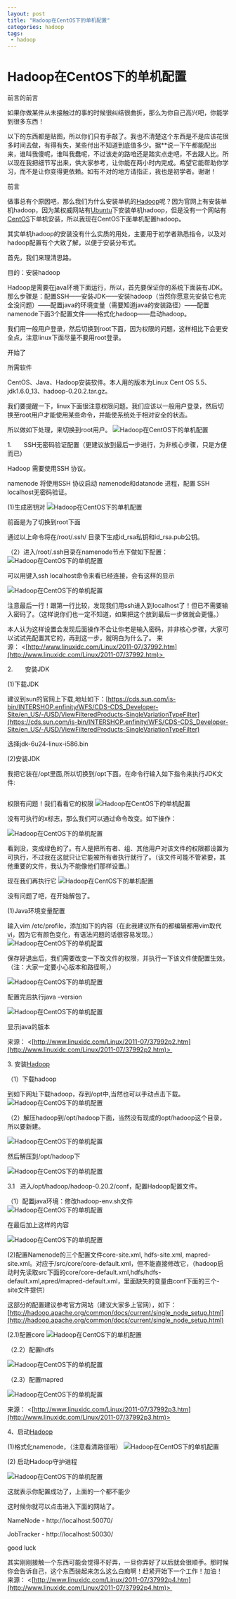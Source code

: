 ```yaml
---
layout: post
title: "Hadoop在CentOS下的单机配置"
categories: hadoop
tags: 
 - hadoop
--- 
```


# Hadoop在CentOS下的单机配置

前言的前言

如果你做某件从未接触过的事的时候很纠结很曲折，那么为你自己高兴吧，你能学到很多东西！

以下的东西都是贴图，所以你们只有手敲了。我也不清楚这个东西是不是应该花很多时间去做，有得有失，某些付出不知道到底值多少。据**说一下午都能配出来，谁叫我傻呢，谁叫我蠢呢，不过该走的路咱还是踏实点走吧，不去跟人比。所以现在我把细节写出来，供大家参考，让你能在两小时内完成。希望它能帮助你学习，而不是让你变得更依赖。如有不对的地方请指正，我也是初学者。谢谢！

前言

做事总有个原因吧，那么我们为什么安装单机的[Hadoop](http://www.linuxidc.com/topicnews.aspx?tid=13 "Hadoop")呢？因为官网上有安装单机hadoop，因为某权威网站有[Ubuntu](http://www.linuxidc.com/topicnews.aspx?tid=2 "Ubuntu")下安装单机hadoop，但是没有一个网站有[CentOS](http://www.linuxidc.com/topicnews.aspx?tid=14 "CentOS")下单机安装，所以我现在CentOS下面单机配置hadoop。

其实单机hadoop的安装没有什么实质的用处，主要用于初学者熟悉指令，以及对hadoop配置有个大致了解，以便于安装分布式。

首先，我们来理清思路。

目的：安装hadoop

Hadoop是需要在java环境下面运行，所以，首先要保证你的系统下面装有JDK。那么步骤是：配置SSH——安装JDK——安装hadoop（当然你愿意先安装它也完全没问题）——配置java的环境变量（需要知道java的安装路径）——配置namenode下面3个配置文件——格式化hadoop——启动hadoop。

我们用一般用户登录，然后切换到root下面，因为权限的问题，这样相比下会更安全点，注意linux下面尽量不要用root登录。

开始了

所需软件

CentOS、Java、Hadoop安装软件。本人用的版本为Linux Cent OS 5.5、jdk1.6.0_13、hadoop-0.20.2.tar.gz。

我们要提醒一下，linux下面很注意权限问题。我们应该以一般用户登录，然后切换至root用户才能使用某些命令，并能使系统处于相对安全的状态。

所以做如下处理，来切换到root用户。
![Hadoop在CentOS下的单机配置]()

1.       SSH无密码验证配置（更建议放到最后一步进行，为非核心步骤，只是方便而已）

Hadoop 需要使用SSH 协议。

namenode 将使用SSH 协议启动 namenode和datanode 进程，配置 SSH localhost无密码验证。

(1)生成密钥对
![Hadoop在CentOS下的单机配置]()

前面是为了切换到root下面

通过以上命令将在/root/.ssh/ 目录下生成id_rsa私钥和id_rsa.pub公钥。

（2）进入/root/.ssh目录在namenode节点下做如下配置：
![Hadoop在CentOS下的单机配置]()

可以用键入ssh localhost命令来看已经连接，会有这样的显示

![Hadoop在CentOS下的单机配置]()

注意最后一行！跟第一行比较，发现我们用ssh进入到localhost了！但已不需要输入密码了。（这样说你们也一定不知道，如果把这个放到最后一步做就会更懂。）

本人认为这样设置会发现后面操作不会让你老是输入密码，并非核心步骤，大家可以试试先配置其它的，再到这一步，就明白为什么了。
来源： <[http://www.linuxidc.com/Linux/2011-07/37992.htm](http://www.linuxidc.com/Linux/2011-07/37992.htm)> 

2.       安装JDK

(1)下载JDK

建议到sun的官网上下载,地址如下：[https://cds.sun.com/is-bin/INTERSHOP.enfinity/WFS/CDS-CDS_Developer-Site/en_US/-/USD/ViewFilteredProducts-SingleVariationTypeFilter](https://cds.sun.com/is-bin/INTERSHOP.enfinity/WFS/CDS-CDS_Developer-Site/en_US/-/USD/ViewFilteredProducts-SingleVariationTypeFilter)

选择jdk-6u24-linux-i586.bin

(2)安装JDK

我把它装在/opt里面,所以切换到/opt下面。在命令行输入如下指令来执行JDK文件:

![]()

权限有问题！我们看看它的权限
![Hadoop在CentOS下的单机配置]()

没有可执行的x标志，那么我们可以通过命令改变。如下操作：

![Hadoop在CentOS下的单机配置]()

看到没，变成绿色的了。有人是把所有者、组、其他用户对该文件的权限都设置为可执行，不过我在这就只让它能被所有者执行就行了。（该文件可能不管紧要，其他重要的文件，我认为不能像他们那样设置。）

现在我们再执行它
![Hadoop在CentOS下的单机配置]()

没有问题了吧，在开始解包了。

(1)Java环境变量配置

输入vim /etc/profile，添加如下的内容（在此我建议所有的都编辑都用vim取代vi，因为它有颜色变化，有语法问题的话很容易发现。）
![Hadoop在CentOS下的单机配置]()

保存好退出后，我们需要改变一下改文件的权限，并执行一下该文件使配置生效。（注：大家一定要小心版本和路径啊，）

![Hadoop在CentOS下的单机配置]()

配置完后执行java –version

![Hadoop在CentOS下的单机配置]()

显示java的版本

来源： <[http://www.linuxidc.com/Linux/2011-07/37992p2.htm](http://www.linuxidc.com/Linux/2011-07/37992p2.htm)> 

3. 安装[Hadoop](http://www.linuxidc.com/topicnews.aspx?tid=13 "Hadoop")

（1）下载hadoop

到如下网址下载hadoop，存到/opt中,当然也可以手动点击下载。
![Hadoop在CentOS下的单机配置]()

（2）解压hadoop到/opt/hadoop下面，当然没有现成的opt/hadoop这个目录，所以要新建。

![Hadoop在CentOS下的单机配置]()

然后解压到/opt/hadoop下

![Hadoop在CentOS下的单机配置]()

3.1   进入/opt/hadoop/hadoop-0.20.2/conf，配置Hadoop配置文件。

（1）配置java环境：修改hadoop-env.sh文件
![Hadoop在CentOS下的单机配置]()

在最后加上这样的内容

![Hadoop在CentOS下的单机配置]()

(2)配置Namenode的三个配置文件core-site.xml, hdfs-site.xml, mapred-site.xml。对应于/src/core/core-default.xml，但不能直接修改它，（hadoop启动时先读取src下面的core/core-default.xml,hdfs/hdfs-default.xml,apred/mapred-default.xml，里面缺失的变量由conf下面的三个-site文件提供）

这部分的配置建议参考官方网站（建议大家多上官网），如下：[http://hadoop.apache.org/common/docs/current/single_node_setup.html](http://hadoop.apache.org/common/docs/current/single_node_setup.html)

(2.1)配置core
![Hadoop在CentOS下的单机配置]()

（2.2）配置hdfs

![Hadoop在CentOS下的单机配置]()

（2.3）配置mapred

![Hadoop在CentOS下的单机配置]()

来源： <[http://www.linuxidc.com/Linux/2011-07/37992p3.htm](http://www.linuxidc.com/Linux/2011-07/37992p3.htm)>
 

4、启动[Hadoop](http://www.linuxidc.com/topicnews.aspx?tid=13 "Hadoop")

(1)格式化namenode，（注意看清路径哦）
![Hadoop在CentOS下的单机配置]()

(2) 启动Hadoop守护进程

![Hadoop在CentOS下的单机配置]()

这就表示你配置成功了，上面的一个都不能少

这时候你就可以点击进入下面的网站了。

NameNode - http://localhost:50070/

JobTracker - http://localhost:50030/

good luck

其实刚刚接触一个东西可能会觉得不好弄，一旦你弄好了以后就会很顺手。那时候你会告诉自己，这个东西装起来怎么这么白痴啊！赶紧开始下一个工作！加油！
来源： <[http://www.linuxidc.com/Linux/2011-07/37992p4.htm](http://www.linuxidc.com/Linux/2011-07/37992p4.htm)> 
